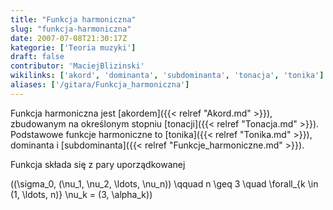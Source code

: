 ```yaml
---
title: "Funkcja harmoniczna"
slug: "funkcja-harmoniczna"
date: 2007-07-08T21:30:17Z
kategorie: ['Teoria muzyki']
draft: false
contributor: 'MaciejBlizinski'
wikilinks: ['akord', 'dominanta', 'subdominanta', 'tonacja', 'tonika']
aliases: ['/gitara/Funkcja_harmoniczna']
---
```

Funkcja harmoniczna jest [akordem]({{< relref "Akord.md" >}}), zbudowanym na
określonym stopniu [tonacji]({{< relref "Tonacja.md" >}}). Podstawowe funkcje
harmoniczne to [tonika]({{< relref "Tonika.md" >}}),
dominanta<!-- link nie odnosił się do niczego: 'Funkcja harmoniczna' ('content/parked/teoria-muzyki/Funkcja_harmoniczna.md') links to 'dominanta' ('content/parked/teoria-muzyki/dominanta.md') and that does not exist --> i
[subdominanta]({{< relref "Funkcje_harmoniczne.md" >}}).

Funkcja składa się z pary uporządkowanej

\((\sigma_0, (\nu_1, \nu_2, \ldots, \nu_n)) \qquad n \geq 3 \quad \forall_{k \in (1, \ldots, n)} \nu_k = (3, \alpha_k)\)

